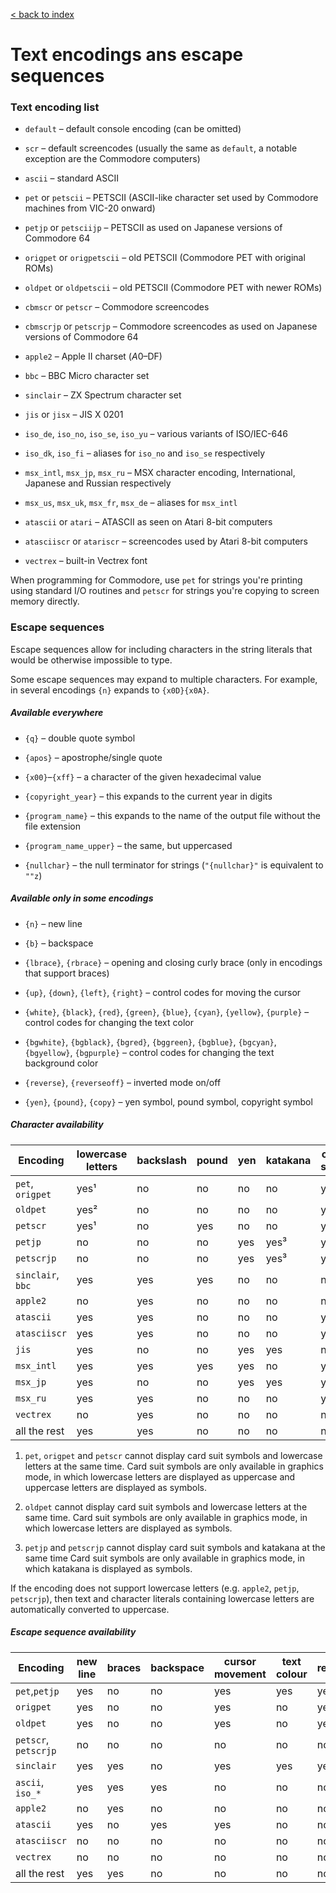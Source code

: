 [< back to index](../doc_index.md)

# Text encodings ans escape sequences

### Text encoding list

* `default` – default console encoding (can be omitted)

* `scr` – default screencodes
(usually the same as `default`, a notable exception are the Commodore computers)

* `ascii` – standard ASCII

* `pet` or `petscii` – PETSCII (ASCII-like character set used by Commodore machines from VIC-20 onward)

* `petjp` or `petsciijp` – PETSCII as used on Japanese versions of Commodore 64

* `origpet` or `origpetscii` – old PETSCII (Commodore PET with original ROMs)

* `oldpet` or `oldpetscii` – old PETSCII (Commodore PET with newer ROMs)

* `cbmscr` or `petscr` – Commodore screencodes

* `cbmscrjp` or `petscrjp` – Commodore screencodes as used on Japanese versions of Commodore 64

* `apple2` – Apple II charset ($A0–$DF)

* `bbc` – BBC Micro character set

* `sinclair` – ZX Spectrum character set

* `jis` or `jisx` – JIS X 0201

* `iso_de`, `iso_no`, `iso_se`, `iso_yu` – various variants of ISO/IEC-646
 
* `iso_dk`, `iso_fi` – aliases for `iso_no` and `iso_se` respectively

* `msx_intl`, `msx_jp`, `msx_ru` – MSX character encoding, International, Japanese and Russian respectively

* `msx_us`, `msx_uk`, `msx_fr`, `msx_de` – aliases for `msx_intl`
 
* `atascii` or `atari` – ATASCII as seen on Atari 8-bit computers
 
* `atasciiscr` or `atariscr` – screencodes used by Atari 8-bit computers

* `vectrex` – built-in Vectrex font

When programming for Commodore,
use `pet` for strings you're printing using standard I/O routines
and `petscr` for strings you're copying to screen memory directly.

### Escape sequences

Escape sequences allow for including characters in the string literals that would be otherwise impossible to type.

Some escape sequences may expand to multiple characters. For example, in several encodings `{n}` expands to `{x0D}{x0A}`.

##### Available everywhere

* `{q}` – double quote symbol

* `{apos}` – apostrophe/single quote

* `{x00}`–`{xff}` – a character of the given hexadecimal value

* `{copyright_year}` – this expands to the current year in digits

* `{program_name}` – this expands to the name of the output file without the file extension

* `{program_name_upper}` – the same, but uppercased

* `{nullchar}` – the null terminator for strings (`"{nullchar}"` is equivalent to `""z`)

##### Available only in some encodings

* `{n}` – new line

* `{b}` – backspace

* `{lbrace}`, `{rbrace}` – opening and closing curly brace (only in encodings that support braces)

* `{up}`, `{down}`, `{left}`, `{right}` – control codes for moving the cursor

* `{white}`, `{black}`, `{red}`, `{green}`, `{blue}`, `{cyan}`, `{yellow}`, `{purple}` – 
control codes for changing the text color

* `{bgwhite}`, `{bgblack}`, `{bgred}`, `{bggreen}`, `{bgblue}`, `{bgcyan}`, `{bgyellow}`, `{bgpurple}` – 
control codes for changing the text background color

* `{reverse}`, `{reverseoff}` – inverted mode on/off

* `{yen}`, `{pound}`, `{copy}` – yen symbol, pound symbol, copyright symbol

##### Character availability

Encoding | lowercase letters | backslash | pound | yen | katakana | card suits  
--|--|--|--|--|--|--  
`pet`, `origpet`   | yes¹ | no  | no  | no   | no   | yes¹  
`oldpet`           | yes² | no  | no  | no   | no   | yes²  
`petscr`           | yes¹ | no  | yes | no   | no   | yes¹  
`petjp`            | no   | no  | no  | yes  | yes³ | yes³  
`petscrjp`         | no   | no  | no  | yes  | yes³ | yes³  
`sinclair`, `bbc`  | yes  | yes | yes | no   | no   | no  
`apple2`           | no   | yes | no  | no   | no   | no  
`atascii`          | yes  | yes | no  | no   | no   | yes  
`atasciiscr`       | yes  | yes | no  | no   | no   | yes  
`jis`              | yes  | no  | no  | yes  | yes  | no  
`msx_intl`         | yes  | yes | yes | yes  | no   | yes   
`msx_jp`           | yes  | no  | no  | yes  | yes  | yes   
`msx_ru`           | yes  | yes | no  | no   | no   | yes   
`vectrex`          | no   | yes | no  | no   | no   | no   
all the rest       | yes  | yes | no  | no   | no   | no  
  
1. `pet`, `origpet` and `petscr` cannot display card suit symbols and lowercase letters at the same time.
Card suit symbols are only available in graphics mode,
in which lowercase letters are displayed as uppercase and uppercase letters are displayed as symbols. 

2.  `oldpet` cannot display card suit symbols and lowercase letters at the same time.
Card suit symbols are only available in graphics mode, in which lowercase letters are displayed as symbols. 

3. `petjp` and `petscrjp` cannot display card suit symbols and katakana at the same time
Card suit symbols are only available in graphics mode, in which katakana is displayed as symbols. 

If the encoding does not support lowercase letters (e.g. `apple2`, `petjp`, `petscrjp`),
then text and character literals containing lowercase letters are automatically converted to uppercase. 

##### Escape sequence availability

Encoding | new line | braces | backspace | cursor movement | text colour | reverse | background colour  
--|--|--|--|--|--|--|--  
`pet`,`petjp`       | yes | no  | no  | yes | yes | yes | no  
`origpet`           | yes | no  | no  | yes | no  | yes | no  
`oldpet`            | yes | no  | no  | yes | no  | yes | no  
`petscr`, `petscrjp`| no  | no  | no  | no  | no  | no  | no  
`sinclair`          | yes | yes | no  | yes | yes | yes | yes  
`ascii`, `iso_*`    | yes | yes | yes | no  | no  | no  | no  
`apple2`            | no  | yes | no  | no  | no  | no  | no  
`atascii`           | yes | no  | yes | yes | no  | no  | no  
`atasciiscr`        | no  | no  | no  | no  | no  | no  | no  
`vectrex`           | no  | no  | no  | no  | no  | no  | no  
all the rest        | yes | yes | no  | no  | no  | no  | no
